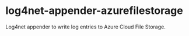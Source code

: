 # log4net-appender-azurefilestorage
Log4net appender to write log entries to Azure Cloud File Storage.
